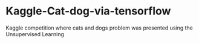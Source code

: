 # Kaggle-Cat-dog-via-tensorflow
Kaggle competition where cats and dogs problem was presented using the Unsupervised Learning 
